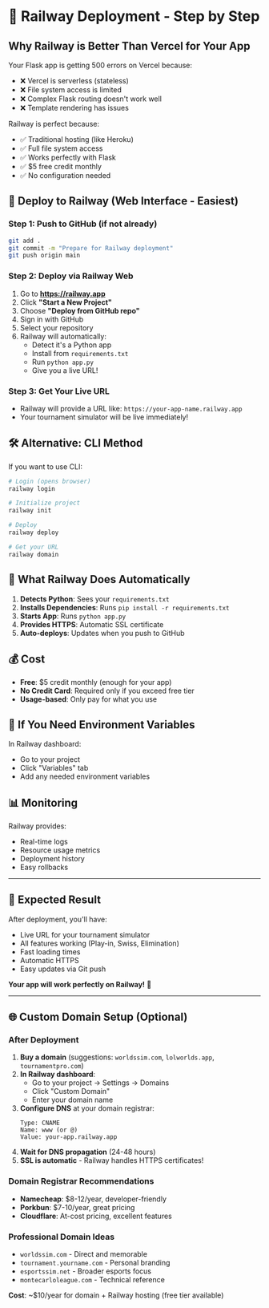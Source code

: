 # 🚂 Railway Deployment - Step by Step

## Why Railway is Better Than Vercel for Your App

Your Flask app is getting 500 errors on Vercel because:
- ❌ Vercel is serverless (stateless)
- ❌ File system access is limited
- ❌ Complex Flask routing doesn't work well
- ❌ Template rendering has issues

Railway is perfect because:
- ✅ Traditional hosting (like Heroku)
- ✅ Full file system access
- ✅ Works perfectly with Flask
- ✅ $5 free credit monthly
- ✅ No configuration needed

## 🚀 Deploy to Railway (Web Interface - Easiest)

### Step 1: Push to GitHub (if not already)
```bash
git add .
git commit -m "Prepare for Railway deployment"
git push origin main
```

### Step 2: Deploy via Railway Web
1. Go to **https://railway.app**
2. Click **"Start a New Project"**
3. Choose **"Deploy from GitHub repo"**
4. Sign in with GitHub
5. Select your repository
6. Railway will automatically:
   - Detect it's a Python app
   - Install from `requirements.txt`
   - Run `python app.py`
   - Give you a live URL!

### Step 3: Get Your Live URL
- Railway will provide a URL like: `https://your-app-name.railway.app`
- Your tournament simulator will be live immediately!

## 🛠️ Alternative: CLI Method

If you want to use CLI:
```bash
# Login (opens browser)
railway login

# Initialize project
railway init

# Deploy
railway deploy

# Get your URL
railway domain
```

## 🎯 What Railway Does Automatically

1. **Detects Python**: Sees your `requirements.txt`
2. **Installs Dependencies**: Runs `pip install -r requirements.txt`
3. **Starts App**: Runs `python app.py`
4. **Provides HTTPS**: Automatic SSL certificate
5. **Auto-deploys**: Updates when you push to GitHub

## 💰 Cost

- **Free**: $5 credit monthly (enough for your app)
- **No Credit Card**: Required only if you exceed free tier
- **Usage-based**: Only pay for what you use

## 🔧 If You Need Environment Variables

In Railway dashboard:
- Go to your project
- Click "Variables" tab
- Add any needed environment variables

## 📊 Monitoring

Railway provides:
- Real-time logs
- Resource usage metrics
- Deployment history
- Easy rollbacks

---

## 🎉 Expected Result

After deployment, you'll have:
- Live URL for your tournament simulator
- All features working (Play-in, Swiss, Elimination)
- Fast loading times
- Automatic HTTPS
- Easy updates via Git push

**Your app will work perfectly on Railway!** 🚂

---

## 🌐 Custom Domain Setup (Optional)

### After Deployment
1. **Buy a domain** (suggestions: `worldssim.com`, `lolworlds.app`, `tournamentpro.com`)
2. **In Railway dashboard**:
   - Go to your project → Settings → Domains
   - Click "Custom Domain"
   - Enter your domain name
3. **Configure DNS** at your domain registrar:
   ```
   Type: CNAME
   Name: www (or @)
   Value: your-app.railway.app
   ```
4. **Wait for DNS propagation** (24-48 hours)
5. **SSL is automatic** - Railway handles HTTPS certificates!

### Domain Registrar Recommendations
- **Namecheap**: $8-12/year, developer-friendly
- **Porkbun**: $7-10/year, great pricing
- **Cloudflare**: At-cost pricing, excellent features

### Professional Domain Ideas
- `worldssim.com` - Direct and memorable
- `tournament.yourname.com` - Personal branding
- `esportssim.net` - Broader esports focus
- `montecarloleague.com` - Technical reference

**Cost**: ~$10/year for domain + Railway hosting (free tier available)